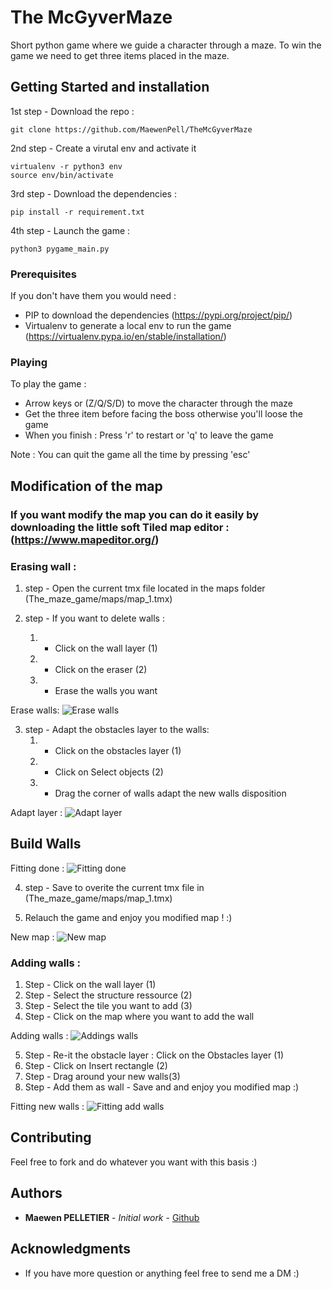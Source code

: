 # The McGyverMaze

Short python game where we guide a character through a maze. To win the game we need to get three items placed in the maze.

## Getting Started and installation

1st step - Download the repo :
```
git clone https://github.com/MaewenPell/TheMcGyverMaze
```

2nd step - Create a virutal env and activate it
```
virtualenv -r python3 env
source env/bin/activate
```

3rd step - Download the dependencies :
```
pip install -r requirement.txt
```

4th step - Launch the game :
```
python3 pygame_main.py
```


### Prerequisites

If you don't have them you would need :
- PIP to download the dependencies (https://pypi.org/project/pip/)
- Virtualenv to generate a local env to run the game (https://virtualenv.pypa.io/en/stable/installation/)

### Playing

To play the game :

- Arrow keys or (Z/Q/S/D) to move the character through the maze
- Get the three item before facing the boss otherwise you'll loose the game
- When you finish : Press 'r' to restart or 'q' to leave the game

Note : You can quit the game all the time by pressing 'esc'

## Modification of the map 

### If you want modify the map you can do it easily by downloading the little soft Tiled map editor : (https://www.mapeditor.org/)

### Erasing wall : 

1. step - Open the current tmx file located in the maps folder (The_maze_game/maps/map_1.tmx)

1. step - If you want to delete walls : 
    1. - Click on the wall layer (1)
    1. - Click on the eraser (2)
    1. - Erase the walls you want 

Erase walls: ![Erase walls](https://i.postimg.cc/3rGJywSM/Erase.png√)

3. step - Adapt the obstacles layer to the walls:
    1. - Click on the obstacles layer (1)
    1. - Click on Select objects (2)
    1. - Drag the corner of walls adapt the new walls disposition

Adapt layer : ![Adapt layer](https://i.postimg.cc/d3vJG23h/Fit-walls.png)
## Build Walls

Fitting done : ![Fitting done](https://i.postimg.cc/rs0FVVDJ/new-fitting.png)

4. step - Save to overite the current tmx file in (The_maze_game/maps/map_1.tmx)

5. Relauch the game and enjoy you modified map ! :)

New map : ![New map](https://i.postimg.cc/02p3FznC/modified-map.png)


### Adding walls :

1. Step - Click on the wall layer (1)
1. Step - Select the structure ressource (2)
1. Step - Select the tile you want to add (3)
1. Step - Click on the map where you want to add the wall

Adding walls : ![Addings walls](https://i.postimg.cc/tJhsFdjf/Addings-walls.png)


5. Step - Re-it the obstacle layer : Click on the Obstacles layer (1)
6. Step - Click on Insert rectangle (2)
7. Step - Drag around your new walls(3)
8. Step - Add them as wall - Save and and enjoy you modified map :)

Fitting new walls : ![Fitting add walls](https://i.postimg.cc/jCYnwgnB/adding-walls.png)


## Contributing

Feel free to fork and do whatever you want with this basis :) 

## Authors

* **Maewen PELLETIER** - *Initial work* - [Github](https://github.com/MaewenPell)

## Acknowledgments

* If you have more question or anything feel free to send me a DM :)

